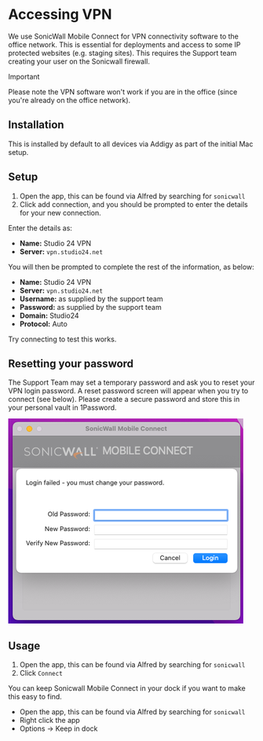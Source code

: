 # Accessing VPN

We use SonicWall Mobile Connect for VPN connectivity software to the office network. This is essential for deployments 
and access to some IP protected websites (e.g. staging sites). This requires the Support team creating your user on the 
Sonicwall firewall.

> [!IMPORTANT]  
> Please note the VPN software won't work if you are in the office (since you're already on the office network).

## Installation
This is installed by default to all devices via Addigy as part of the initial Mac setup. 

## Setup
1. Open the app, this can be found via Alfred by searching for `sonicwall`
2. Click add connection, and you should be prompted to enter the details for your new connection.

Enter the details as:

* **Name:** Studio 24 VPN
* **Server:** `vpn.studio24.net`

You will then be prompted to complete the rest of the information, as below:

* **Name:** Studio 24 VPN
* **Server:** `vpn.studio24.net`
* **Username:** as supplied by the support team
* **Password:** as supplied by the support team
* **Domain:** Studio24
* **Protocol:** Auto

Try connecting to test this works. 

## Resetting your password

The Support Team may set a temporary password and ask you to reset your VPN login password. A reset password screen will appear when you try to connect (see below). Please create a secure password and store this in your personal vault in 1Password.  

![Password reset image](images/password-reset.png)

## Usage
1. Open the app, this can be found via Alfred by searching for `sonicwall`
2. Click `Connect`

You can keep Sonicwall Mobile Connect in your dock if you want to make this easy to find.

* Open the app, this can be found via Alfred by searching for `sonicwall`
* Right click the app
* Options -> Keep in dock





